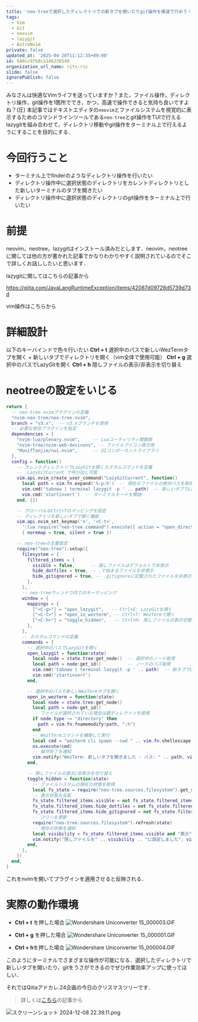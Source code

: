 ```yaml
---
title: 'neo-treeで選択したディレクトリでの新タブを開いたりgit操作を爆速で行おう！[neovim + neo-tree + lazygit ]'
tags:
  - Vim
  - Git
  - neovim
  - lazygit
  - AstroNvim
private: false
updated_at: '2025-04-28T11:12:35+09:00'
id: 640cc97b8ca146236549
organization_url_name: rits-rcc
slide: false
ignorePublish: false
---
```

みなさんは快適なVimライフを送っていますか？また，ファイル操作，ディレクトリ操作，git操作を1箇所ででき，かつ，高速で操作できると気持ち良いですよね？(圧)
本記事ではテキストエディタの`neovim`とファイルシステムを視覚的に表示するためのコマンドラインツールである`neo-tree`とgit操作をTUIで行えるlazygitを組み合わせて，ディレクトリ移動やgit操作をターミナル上で行えるようにすることを目的にする．

# 今回行うこと
- ターミナル上でfinderのようなディレクトリ操作を行いたい
- ディレクトリ操作中に選択状態のディレクトリをカレントディレクトリとした新しいターミナルのタブを開きたい
- ディレクトリ操作中に選択状態のディレクトリのgit操作をターミナル上で行いたい

# 前提
neovim，neotree，lazygitはインストール済みだとします．neovim，neotreeに関しては他の方が書かれた記事でかなりわかりやすく説明されているのでそこで詳しくお話ししたいと思います．

lazygitに関してはこちらの記事から

https://qiita.com/JavaLangRuntimeException/items/42087d09728d5739d73d

vim操作はこちらから




# 詳細設計
以下のキーバインドで色々行いたい
**Ctrl + t**  選択中のパスで新しいWezTermタブを開く + 新しいタブでディレクトリを開く（vim全体で使用可能）
**Ctrl + g**  選択中のパスでLazyGitを開く 
**Ctrl + h**  隠しファイルの表示/非表示を切り替え


# neotreeの設定をいじる
```~/.config/nvim/lua/neo-tree.lua
return {
  -- neo-tree.nvimプラグインの定義
  "nvim-neo-tree/neo-tree.nvim",
  branch = "v3.x",  -- v3.xブランチを使用
  -- 必要な依存プラグインを指定
  dependencies = {
    "nvim-lua/plenary.nvim",     -- Luaユーティリティ関数群
    "nvim-tree/nvim-web-devicons", -- ファイルアイコン表示用
    "MunifTanjim/nui.nvim",      -- UIコンポーネントライブラリ
  },
  config = function()
    -- カレントディレクトリでLazyGitを開くカスタムコマンドを定義
    -- :LazyGitCurrent で呼び出し可能
    vim.api.nvim_create_user_command("LazyGitCurrent", function()
      local path = vim.fn.expand('%:p:h')  -- 現在のファイルの絶対パスを取得
      vim.cmd('tabnew | terminal lazygit -p ' .. path)  -- 新しいタブでLazyGitを開く
      vim.cmd('startinsert')  -- ターミナルモードを開始
    end, {})

    -- グローバルなCtrl+Tのマッピングを設定
    -- ディレクトリを新しいタブで開く機能
    vim.api.nvim_set_keymap('n', '<C-t>', 
      ':lua require("neo-tree.command").execute({ action = "open_directory_in_new_tab" })<CR>', 
      { noremap = true, silent = true })

    -- neo-treeの主要設定
    require("neo-tree").setup({
      filesystem = {
        filtered_items = {
          visible = false,      -- 隠しファイルはデフォルトで非表示
          hide_dotfiles = true, -- .で始まるファイルを非表示
          hide_gitignored = true, -- .gitignoreに記載されたファイルを非表示
        },
      },
      -- neo-treeウィンドウ内でのキーマッピング
      window = {
        mappings = {
          ["<C-g>"] = "open_lazygit",   -- Ctrl+G: LazyGitを開く
          ["<C-t>"] = "open_in_wezterm", -- Ctrl+T: WezTermで開く
          ["<C-h>"] = "toggle_hidden",   -- Ctrl+H: 隠しファイルの表示切替
        },
      },
      -- カスタムコマンドの定義
      commands = {
        -- 選択中のパスでLazyGitを開く
        open_lazygit = function(state)
          local node = state.tree:get_node()  -- 選択中のノード取得
          local path = node:get_id()          -- ノードのパス取得
          vim.cmd('tabnew | terminal lazygit -p ' .. path)  -- 新タブでLazyGit起動
          vim.cmd('startinsert')
        end,

        -- 選択中のパスで新しいWezTermタブを開く
        open_in_wezterm = function(state)
          local node = state.tree:get_node()
          local path = node:get_id()
          -- ファイルが選択されている場合は親ディレクトリを使用
          if node.type ~= "directory" then
            path = vim.fn.fnamemodify(path, ":h")
          end
          -- WeztTermコマンドを構築して実行
          local cmd = "wezterm cli spawn --cwd " .. vim.fn.shellescape(path)
          os.execute(cmd)
          -- 操作完了を通知
          vim.notify("WezTerm: 新しいタブを開きました - パス: " .. path, vim.log.levels.INFO)
        end,

        -- 隠しファイルの表示/非表示を切り替え
        toggle_hidden = function(state)
          -- ファイルシステムの現在の状態を取得
          local fs_state = require("neo-tree.sources.filesystem").get_state()
          -- 表示状態を反転
          fs_state.filtered_items.visible = not fs_state.filtered_items.visible
          fs_state.filtered_items.hide_dotfiles = not fs_state.filtered_items.hide_dotfiles
          fs_state.filtered_items.hide_gitignored = not fs_state.filtered_items.hide_gitignored
          -- ツリーを更新
          require("neo-tree.sources.filesystem").refresh(state)
          -- 現在の状態を通知
          local visibility = fs_state.filtered_items.visible and "表示" or "非表示"
          vim.notify("隠しファイルを" .. visibility .. "に設定しました", vim.log.levels.INFO)
        end,
      },
    })
  end,
}
```

これをnvimを開いてプラグインを適用させると反映される．

# 実際の動作環境
- **Ctrl + t** を押した場合
![Wondershare Uniconverter 15_000003.GIF](https://qiita-image-store.s3.ap-northeast-1.amazonaws.com/0/3757442/5f8fa818-01c8-106e-4328-276948c28419.gif)

- **Ctrl + g** を押した場合
![Wondershare Uniconverter 15_000001.GIF](https://qiita-image-store.s3.ap-northeast-1.amazonaws.com/0/3757442/95fceda4-889a-01dc-bb2e-8bf55ccab04f.gif)

- **Ctrl + h**を押した場合
![Wondershare Uniconverter 15_000004.GIF](https://qiita-image-store.s3.ap-northeast-1.amazonaws.com/0/3757442/68ec9b6f-e5b4-e019-edf4-e228903b307f.gif)

このようにターミナルでさまざまな操作が可能になる．選択したディレクトリで新しいタブを開いたり，gitをうさができるのでぜひ作業効率アップに使ってほしい．

それではQiitaアドカレ.24企画の今日のクリスマスツリーです．

> 詳しくは[こちら](https://qiita.com/JavaLangRuntimeException/items/1f4a6febf957f522ba45)の記事から

![スクリーンショット 2024-12-08 22.39.11.png](https://qiita-image-store.s3.ap-northeast-1.amazonaws.com/0/3757442/02d77bd2-36c6-d6dc-a158-4486c1cd9632.png)
